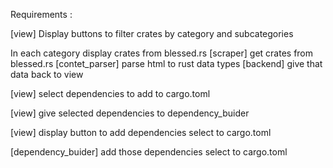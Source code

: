 Requirements : 

[view]
Display buttons to filter crates by category and subcategories

In each category display crates from blessed.rs
    [scraper]
    get crates from blessed.rs 
    [contet_parser]
    parse html to rust data types
    [backend]
    give that data back to view

[view]
select dependencies to add to cargo.toml


[view]
give selected dependencies to dependency_buider

[view]
display button to add dependencies select to cargo.toml

[dependency_buider]
add those dependencies select to cargo.toml



